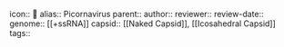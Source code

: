 icon:: 🦠
alias:: Picornavirus
parent::
author::
reviewer::
review-date::
genome:: [[+ssRNA]] 
capsid:: [[Naked Capsid]], [[Icosahedral Capsid]] 
tags::
